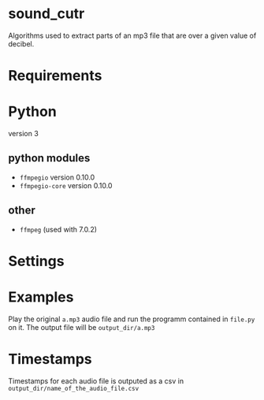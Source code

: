 # sound_cutr

Algorithms used to extract parts of an mp3 file that are over a given value of decibel.

# Requirements

# Python

version 3

## python modules

- `ffmpegio` version 0.10.0
- `ffmpegio-core` version 0.10.0

## other

- `ffmpeg` (used with 7.0.2)

# Settings



# Examples

Play the original `a.mp3` audio file and run the programm contained in `file.py` on it.
The output file will be `output_dir/a.mp3`

# Timestamps

Timestamps for each audio file is outputed as a csv in `output_dir/name_of_the_audio_file.csv`



